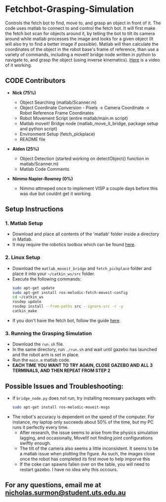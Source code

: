 # Fetchbot-Grasping-Simulation

Controls the fetch bot to find, move to, and grasp an object in front of it. 
The code uses matlab to connect to and control the fetch bot. It will first make the fetch bot scan for objects around it, by telling the bot to tilt its camera around while matlab processes the image and looks for a given object (It will also try to find a better image if possible). Matlab will then calculate the coordinates of the object in the robot base's frame of reference, than use a variety of commands, including a moveit! bridge node written in python to navigate to, and grasp the object (using inverse kinematics). [Here](https://youtu.be/OMD5SvAikrY) is a video of it working.

## CODE Contributors

- **Nick (75%)**
  - Object Searching (matlab/Scanner.m)
  - Object Coordinate Conversion - Pixels -> Camera Coordinate -> Robot Reference Frame Coordinates
  - Robot Movement Script (entire matlab/main.m script)
  - Matlab moveit! Bridge node (matlab_move_it_bridge, package setup and python script)
  - Environment Setup (fetch_pickplace)
  - README file

- **Aiden (25%)**
  - Object Detection (started working on detectObject() function in matlab/Scanner.m)
  - Matlab Code Comments

- **Nimmo Napier-Rowney (0%)**
   - Nimmo attmeped once to implement VISP a couple days before this was due but couldnt get it working. 

## Setup Instructions

### 1. Matlab Setup
- Download and place all contents of the 'matlab' folder inside a directory in Matlab. 
- It may require the robotics toolbox which can be found [here](https://canvas.uts.edu.au/courses/27375/files/5451349?wrap=1).

### 2. Linux Setup
- Download the `matlab_moveit_bridge` and `fetch_pickplace` folder and place it into your `~/catkin_ws/src` folder.
- Execute the following commands:
  ```bash
  sudo apt-get update
  sudo apt-get install ros-melodic-fetch-moveit-config
  cd ~/catkin_ws
  rosdep update
  rosdep install --from-paths src --ignore-src -r -y
  catkin_make
- If you don't have the fetch bot, follow the guide [here](https://canvas.uts.edu.au/courses/28447/files/5257344?module_item_id=1405074). 
### 3. Running the Grasping Simulation
- Download the `run.sh` file.
- In the same directory, run `./run.sh` and wait until gazebo has launched and the robot arm is set in place.
- Run the `main.m` matlab code.
- **EACH TIME YOU WANT TO TRY AGAIN, CLOSE GAZEBO AND ALL 3 TERMINALS, AND THEN REPEAT FROM STEP 2**

## Possible Issues and Troubleshooting:
- If `bridge_node.py` does not run, try installing necessary packages with:
  ```bash
  sudo apt-get install ros-melodic-moveit-msgs
- The robot's accuracy is dependent on the speed of the computer. For instance, my laptop only succeeds about 50% of the time, but my PC runs it perfectly every time.
  - After research, the issue seems to arise from the physics simulation lagging, and occasionally, MoveIt! not finding joint configurations swiftly enough.
  - The tilt of the camera also seems a little inconsistent. It seems to be a matlab issue when plotting the figure. As such, the images close once the robot has completed its first move to help imporve this
  - If the coke can spawns fallen over on the table, you will need to restart gazebo. I have no idea why this occours.

## For any questions, email me at nicholas.surmon@student.uts.edu.au    
